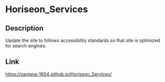 # Horiseon_Services

## Description
Update the site to follows accessibility standards so that site is optimized for search engines.

## Link
https://sanjana-1604.github.io/Horiseon_Services/


